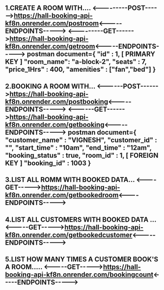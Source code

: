 1.CREATE A ROOM WITH....
<---------POST------>https://hall-booking-api-kf8n.onrender.com/postroom<-----ENDPOINTS----->
<---------GET------>https://hall-booking-api-kf8n.onrender.com/getroom<-----ENDPOINTS----->
postman document={
"id" : 1, [ PRIMARY KEY ]
"room_name": "a-block-2",
"seats" : 7,
"price_1Hrs" : 400,
"amenities" : ["fan","bed"]
}
----------------------------------------------------------------------------------------
2.BOOKING A ROOM WITH...
<------POST------>https://hall-booking-api-kf8n.onrender.com/postbooking<-----ENDPOINTS----->
<------GET------>https://hall-booking-api-kf8n.onrender.com/getbooking<-----ENDPOINTS----->
postman document={
"customer_name" : "VIGNESH",
"customer_id" : "",
"start_time" : "10am",
"end_time" : "12am",
"booking_status" : true,
"room_id" : 1, [ FOREIGN KEY ]
"booking_id" : 1003
}
----------------------------------------------------------------------------------------------
3.LIST ALL ROMM WITH BOOKED DATA...
<----GET----->https://hall-booking-api-kf8n.onrender.com/getbookedroom<----ENDPOINTS----->
---------------------------------------------------------------------------------------

4.LIST ALL CUSTOMERS WITH BOOKED DATA ...
<-----GET----->https://hall-booking-api-kf8n.onrender.com/getbookedcustomer<-----ENDPOINTS----->
-------------------------------------------------------------------------------------------------------------

5.LIST HOW MANY TIMES A CUSTOMER BOOK'S A ROOM.....
<-----GET----->https://hall-booking-api-kf8n.onrender.com/bookingcount<-----ENDPOINTS----->
----------------------------------------------------------------------------------------------
